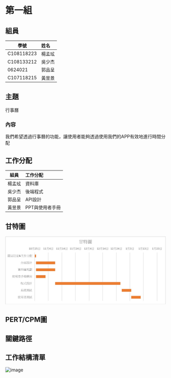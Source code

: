 # 第一組
## 組員
學號           | 姓名   
------------|:-----
C108118223  | 楊孟玹
C108133212  | 吳少杰
0624021     | 郭品呈
C107118215  | 黃昱景
## 主題
行事曆
### 內容
我們希望透過行事曆的功能，讓使用者能夠透過使用我們的APP有效地進行時間分配
## 工作分配
組員           | 工作分配   
------------|:-----
楊孟玹      | 資料庫
吳少杰      | 後端程式
郭品呈      | API設計
黃昱景      |PPT與使用者手冊
## 甘特圖
![HW1-1](https://github.com/emotion0809/group1/blob/main/%E7%B3%BB%E7%B5%B1%E5%88%86%E6%9E%90%E6%9C%9F%E6%9C%AB%E5%B0%88%E9%A1%8C%E7%94%98%E7%89%B9%E5%9C%96.png)
## PERT/CPM圖
## 關鍵路徑
## 工作結構清單
![image](https://user-images.githubusercontent.com/85775623/138720749-11e10648-35fa-49c8-bce0-1cfc8dfd42dc.png)

